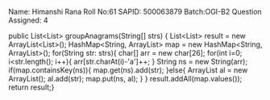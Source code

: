 
Name: Himanshi Rana
Roll No:61
SAPID: 500063879
Batch:OGI-B2
Question Assigned: 4


public List<List<String>> groupAnagrams(String[] strs) {
    List<List<String>> result = new ArrayList<List<String>>();
HashMap<String, ArrayList<String>> map = new HashMap<String, ArrayList<String>>();
    for(String str: strs){
        char[] arr = new char[26];
        for(int i=0; i<str.length(); i++){
            arr[str.charAt(i)-'a']++;
        }
String ns = new String(arr);
if(map.containsKey(ns)){
            map.get(ns).add(str);
        }else{
            ArrayList<String> al = new ArrayList<String>();
al.add(str);
map.put(ns, al);
        }
    }
result.addAll(map.values());
 return result;}





